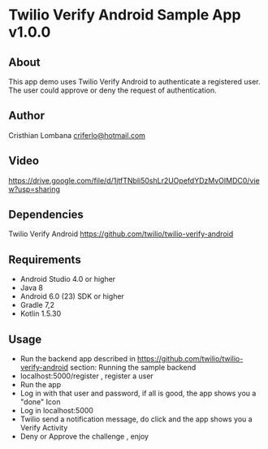 # Twilio Verify Android Sample App v1.0.0

<a name='About'></a>

## About
This app demo uses Twilio Verify Android to authenticate a registered user. The user could approve or deny the request of authentication.

## Author
Cristhian Lombana
criferlo@hotmail.com

## Video
<a name='Link to demostration'>https://drive.google.com/file/d/1jtfTNbli50shLr2UOpefdYDzMvOIMDC0/view?usp=sharing</a>

## Dependencies

Twilio Verify Android https://github.com/twilio/twilio-verify-android

<a name='Requirements'></a>

## Requirements
* Android Studio 4.0 or higher
* Java 8
* Android 6.0 (23) SDK or higher
* Gradle 7,2
* Kotlin 1.5.30

<a name='Usage'></a>

## Usage

* Run the backend app described in https://github.com/twilio/twilio-verify-android section: Running the sample backend
* localhost:5000/register , register a user
* Run the app
* Log in with that user and password, if all is good, the app shows you a "done" Icon
* Log in localhost:5000
* Twilio send a notification message, do click and the app shows you a Verify Activity
* Deny or Approve the challenge , enjoy

